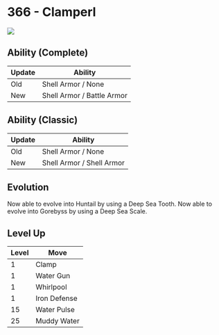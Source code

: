 # 366 - Clamperl
![][366]

## Ability (Complete)

Update | Ability
---    | ---
Old    | Shell Armor / None
New    | Shell Armor / Battle Armor

## Ability (Classic)

Update | Ability
---    | ---
Old    | Shell Armor / None
New    | Shell Armor / Shell Armor

## Evolution
Now able to evolve into Huntail by using a Deep Sea Tooth.
Now able to evolve into Gorebyss by using a Deep Sea Scale.

## Level Up

Level | Move
---   | ---
  1   | Clamp
  1   | Water Gun
  1   | Whirlpool
  1   | Iron Defense
 15   | Water Pulse
 25   | Muddy Water

[366]: ../img/pokemon/366.png

